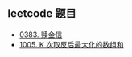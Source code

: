 ## leetcode 题目
- [0383. 赎金信](./383-Ransom-Note/README.md)
- [1005\. K 次取反后最大化的数组和](./1005-Maximize-Sum-Of-Array-After-K-Negations/README.md)
